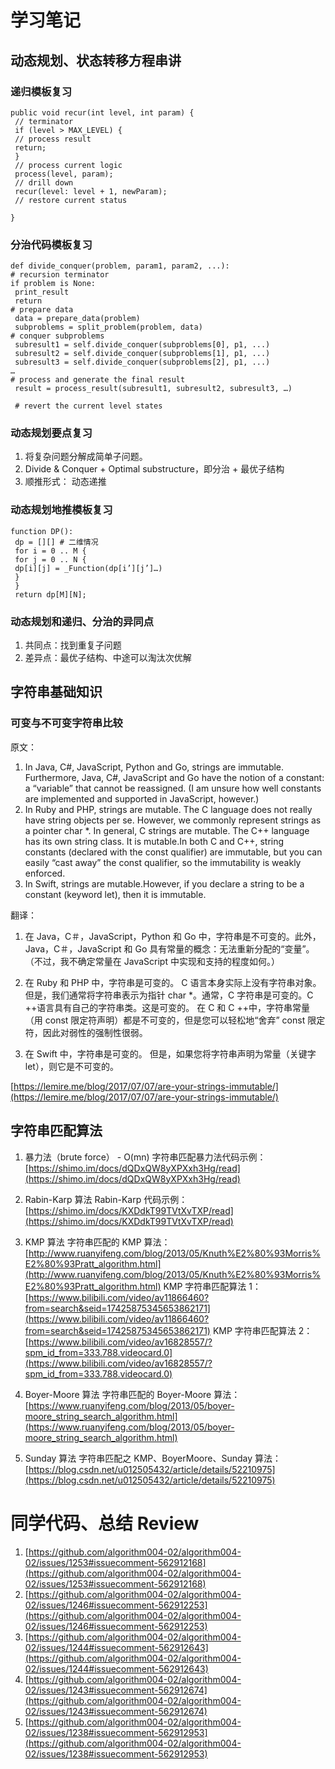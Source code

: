 # 学习笔记

## 动态规划、状态转移方程串讲

### 递归模板复习

```
public void recur(int level, int param) {
 // terminator
 if (level > MAX_LEVEL) {
 // process result
 return;
 }
 // process current logic
 process(level, param);
 // drill down
 recur(level: level + 1, newParam);
 // restore current status

}
```

### 分治代码模板复习

```
def divide_conquer(problem, param1, param2, ...):
# recursion terminator
if problem is None:
 print_result
 return
# prepare data
 data = prepare_data(problem)
 subproblems = split_problem(problem, data)
# conquer subproblems
 subresult1 = self.divide_conquer(subproblems[0], p1, ...)
 subresult2 = self.divide_conquer(subproblems[1], p1, ...)
 subresult3 = self.divide_conquer(subproblems[2], p1, ...)
…
# process and generate the final result
 result = process_result(subresult1, subresult2, subresult3, …)

 # revert the current level states
```

### 动态规划要点复习

1. 将复杂问题分解成简单子问题。
2. Divide & Conquer + Optimal substructure，即分治 + 最优子结构
3. 顺推形式： 动态递推

### 动态规划地推模板复习

```
function DP():
 dp = [][] # ⼆维情况
 for i = 0 .. M {
 for j = 0 .. N {
 dp[i][j] = _Function(dp[i’][j’]…)
 }
 }
 return dp[M][N];
```

### 动态规划和递归、分治的异同点

1. 共同点：找到重复子问题
2. 差异点：最优子结构、中途可以淘汰次优解

## 字符串基础知识

### 可变与不可变字符串比较

原文：

1. In Java, C#, JavaScript, Python and Go, strings are immutable. Furthermore, Java, C#, JavaScript and Go have the notion of a constant: a “variable” that cannot be reassigned. (I am unsure how well constants are implemented and supported in JavaScript, however.)
2. In Ruby and PHP, strings are mutable.
   The C language does not really have string objects per se. However, we commonly represent strings as a pointer char \*. In general, C strings are mutable. The C++ language has its own string class. It is mutable.In both C and C++, string constants (declared with the const qualifier) are immutable, but you can easily “cast away” the const qualifier, so the immutability is weakly enforced.
3. In Swift, strings are mutable.However, if you declare a string to be a constant (keyword let), then it is immutable.

翻译：

1. 在 Java，C＃，JavaScript，Python 和 Go 中，字符串是不可变的。此外，Java，C＃，JavaScript 和 Go 具有常量的概念：无法重新分配的“变量”。（不过，我不确定常量在 JavaScript 中实现和支持的程度如何。）

2. 在 Ruby 和 PHP 中，字符串是可变的。
   C 语言本身实际上没有字符串对象。但是，我们通常将字符串表示为指针 char \*。通常，C 字符串是可变的。C ++语言具有自己的字符串类。这是可变的。
   在 C 和 C ++中，字符串常量（用 const 限定符声明）都是不可变的，但是您可以轻松地“舍弃” const 限定符，因此对弱性的强制性很弱。

3. 在 Swift 中，字符串是可变的。
   但是，如果您将字符串声明为常量（关键字 let），则它是不可变的。

[https://lemire.me/blog/2017/07/07/are-your-strings-immutable/](https://lemire.me/blog/2017/07/07/are-your-strings-immutable/)

## 字符串匹配算法

1. 暴力法（brute force） - O(mn)
   字符串匹配暴力法代码示例：[https://shimo.im/docs/dQDxQW8yXPXxh3Hg/read](https://shimo.im/docs/dQDxQW8yXPXxh3Hg/read)

2. Rabin-Karp 算法
   Rabin-Karp 代码示例：[https://shimo.im/docs/KXDdkT99TVtXvTXP/read](https://shimo.im/docs/KXDdkT99TVtXvTXP/read)

3. KMP 算法
   字符串匹配的 KMP 算法：[http://www.ruanyifeng.com/blog/2013/05/Knuth%E2%80%93Morris%E2%80%93Pratt_algorithm.html](http://www.ruanyifeng.com/blog/2013/05/Knuth%E2%80%93Morris%E2%80%93Pratt_algorithm.html)
   KMP 字符串匹配算法 1：[https://www.bilibili.com/video/av11866460?from=search&seid=17425875345653862171](https://www.bilibili.com/video/av11866460?from=search&seid=17425875345653862171)
   KMP 字符串匹配算法 2：[https://www.bilibili.com/video/av16828557/?spm_id_from=333.788.videocard.0](https://www.bilibili.com/video/av16828557/?spm_id_from=333.788.videocard.0)

4. Boyer-Moore 算法
   字符串匹配的 Boyer-Moore 算法：[https://www.ruanyifeng.com/blog/2013/05/boyer-moore_string_search_algorithm.html](https://www.ruanyifeng.com/blog/2013/05/boyer-moore_string_search_algorithm.html)

5. Sunday 算法
   字符串匹配之 KMP、BoyerMoore、Sunday 算法：[https://blog.csdn.net/u012505432/article/details/52210975](https://blog.csdn.net/u012505432/article/details/52210975)

# 同学代码、总结 Review

1. [https://github.com/algorithm004-02/algorithm004-02/issues/1253#issuecomment-562912168](https://github.com/algorithm004-02/algorithm004-02/issues/1253#issuecomment-562912168)
2. [https://github.com/algorithm004-02/algorithm004-02/issues/1246#issuecomment-562912253](https://github.com/algorithm004-02/algorithm004-02/issues/1246#issuecomment-562912253)
3. [https://github.com/algorithm004-02/algorithm004-02/issues/1244#issuecomment-562912643](https://github.com/algorithm004-02/algorithm004-02/issues/1244#issuecomment-562912643)
4. [https://github.com/algorithm004-02/algorithm004-02/issues/1243#issuecomment-562912674](https://github.com/algorithm004-02/algorithm004-02/issues/1243#issuecomment-562912674)
5. [https://github.com/algorithm004-02/algorithm004-02/issues/1238#issuecomment-562912953](https://github.com/algorithm004-02/algorithm004-02/issues/1238#issuecomment-562912953)
